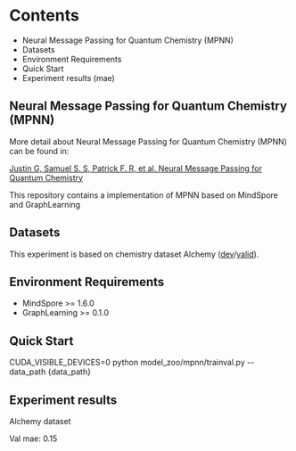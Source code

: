 # Contents

- Neural Message Passing for Quantum Chemistry (MPNN)
- Datasets
- Environment Requirements
- Quick Start
- Experiment results (mae)

## Neural Message Passing for Quantum Chemistry (MPNN)

More detail about Neural Message Passing for Quantum Chemistry (MPNN) can be found in:

[Justin G, Samuel S. S, Patrick F. R, et al. Neural Message Passing for Quantum Chemistry](https://arxiv.org/pdf/1704.01212.pdf)

This repository contains a implementation of MPNN based on MindSpore and GraphLearning

## Datasets

This experiment is based on chemistry dataset Alchemy ([dev](https://alchemy.tencent.com/data/dev_v20190730.zip)/[valid](https://alchemy.tencent.com/data/valid_v20190730.zip)).

## Environment Requirements

- MindSpore >= 1.6.0
- GraphLearning >= 0.1.0

## Quick Start

CUDA_VISIBLE_DEVICES=0 python model_zoo/mpnn/trainval.py --data_path  {data_path}

## Experiment results

Alchemy dataset

Val mae: 0.15